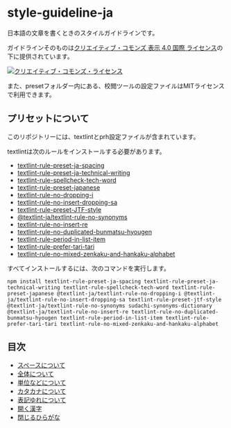# style-guideline-ja

日本語の文章を書くときのスタイルガイドラインです。

ガイドラインそのものは[クリエイティブ・コモンズ 表示 4.0 国際 ライセンス](http://creativecommons.org/licenses/by/4.0/)の下に提供されています。

<a rel="license" href="http://creativecommons.org/licenses/by/4.0/"><img alt="クリエイティブ・コモンズ・ライセンス" style="border-width:0" src="https://i.creativecommons.org/l/by/4.0/88x31.png" /></a>

また、presetフォルダー内にある、校閲ツールの設定ファイルはMITライセンスで利用できます。

## プリセットについて

このリポジトリーには、textlintとprh設定ファイルが含まれています。

textlintは次のルールをインストールする必要があります。

- [textlint-rule-preset-ja-spacing](https://github.com/textlint-ja/textlint-rule-preset-ja-spacing)
- [textlint-rule-preset-ja-technical-writing](https://github.com/textlint-ja/textlint-rule-preset-ja-technical-writing)
- [textlint-rule-spellcheck-tech-word](https://github.com/azu/textlint-rule-spellcheck-tech-word)
- [textlint-rule-preset-japanese](https://github.com/textlint-ja/textlint-rule-preset-japanese)
- [textlint-rule-no-dropping-i](https://github.com/textlint-ja/textlint-rule-no-dropping-i)
- [textlint-rule-no-insert-dropping-sa](https://github.com/textlint-ja/textlint-rule-no-insert-dropping-sa)
- [textlint-rule-preset-JTF-style](https://github.com/textlint-ja/textlint-rule-preset-JTF-style)
- [@textlint-ja/textlint-rule-no-synonyms](https://github.com/textlint-ja/textlint-rule-no-synonyms)
- [textlint-rule-no-insert-re](https://github.com/textlint-ja/textlint-rule-no-insert-re)
- [textlint-rule-no-duplicated-bunmatsu-hyougen](https://github.com/textlint-ja/textlint-rule-no-duplicated-bunmatsu-hyougen)
- [textlint-rule-period-in-list-item](https://github.com/textlint-rule/textlint-rule-period-in-list-item)
- [textlint-rule-prefer-tari-tari](https://github.com/textlint-ja/textlint-rule-prefer-tari-tari)
- [textlint-rule-no-mixed-zenkaku-and-hankaku-alphabet](https://github.com/textlint-ja/textlint-rule-no-mixed-zenkaku-and-hankaku-alphabet)

すべてインストールするには、次のコマンドを実行します。

```
npm install textlint-rule-preset-ja-spacing textlint-rule-preset-ja-technical-writing textlint-rule-spellcheck-tech-word textlint-rule-preset-japanese @textlint-ja/textlint-rule-no-dropping-i @textlint-ja/textlint-rule-no-insert-dropping-sa textlint-rule-preset-jtf-style @textlint-ja/textlint-rule-no-synonyms sudachi-synonyms-dictionary @textlint-ja/textlint-rule-no-insert-re textlint-rule-no-duplicated-bunmatsu-hyougen textlint-rule-period-in-list-item textlint-rule-prefer-tari-tari textlint-rule-no-mixed-zenkaku-and-hankaku-alphabet
```

## 目次

- [スペースについて](guideline/spacing.md)
- [全体について](guideline/overall.md)
- [単位などについて](guideline/unit.md)
- [カタカナについて](guideline/katakana.md)
- [表記ゆれについて](guideline/spelling_inconsistency.md)
- [開く漢字](guideline/hiraku.md)
- [閉じるひらがな](guideline/tojiru.md)
